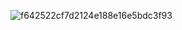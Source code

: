 ![f642522cf7d2124e188e16e5bdc3f93](https://github.com/user-attachments/assets/acf1fc54-1849-47bf-b1f9-8dafcdda9486)
